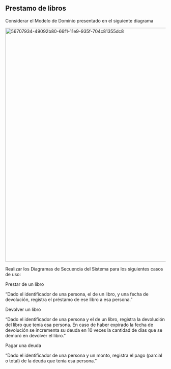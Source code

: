 <h2>Prestamo de libros</h2>

Considerar el Modelo de Dominio presentado en el siguiente diagrama

<img width="733" alt="56707934-49092b80-66f1-11e9-935f-704c81355dc8" src="https://user-images.githubusercontent.com/33643442/111085652-06c08180-84f7-11eb-8298-d87b306a060b.png">


Realizar los Diagramas de Secuencia del Sistema para los siguientes casos de uso:

Prestar de un libro

“Dado el identificador de una persona, el de un libro, y una fecha de devolución, registra el préstamo de ese libro a esa persona.”

Devolver un libro

“Dado el identificador de una persona y el de un libro, registra la devolución del libro que tenía esa persona. En caso de haber expirado la fecha de devolución se incrementa su deuda en 10 veces la cantidad de días que se demoró en devolver el libro.”

Pagar una deuda

“Dado el identificador de una persona y un monto, registra el pago (parcial o total) de la deuda que tenía esa persona.”
